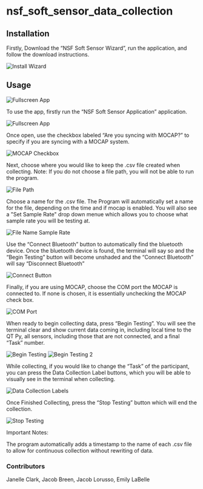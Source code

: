 # nsf_soft_sensor_data_collection

## Installation
Firstly, Download the “NSF Soft Sensor Wizard”, run the application, and follow the download instructions.

![Install Wizard](https://user-images.githubusercontent.com/91704735/223492719-3708a12a-7776-49c9-8c02-6149e26e21e8.PNG)

## Usage
![Fullscreen App](https://user-images.githubusercontent.com/91704735/229606513-bfe8ea31-8a0b-442b-8cf0-3dc1039afeee.PNG)

To use the app, firstly run the “NSF Soft Sensor Application” application. 

![Fullscreen App](https://user-images.githubusercontent.com/91704735/229606085-1ba6714d-7f96-4025-b6ef-6292c55bfb0c.PNG)

Once open, use the checkbox labeled “Are you syncing with MOCAP?” to specify if you are syncing with a MOCAP system. 

![MOCAP Checkbox](https://user-images.githubusercontent.com/91704735/223492961-399da026-9095-4a5b-8d9b-5b9fae6050f7.PNG)

Next, choose where you would like to keep the .csv file created when collecting. Note: If you do not choose a file path, you will not be able to run the program.

![File Path](https://user-images.githubusercontent.com/91704735/223493035-d420b2f0-04ff-4a75-b326-51151f299048.PNG)

Choose a name for the .csv file. The Program will automatically set a name for the file, depending on the time and if mocap is enabled. You will also see a "Set Sample Rate" drop down menue which allows you to choose what sample rate you will be testing at.

![File Name   Sample Rate](https://user-images.githubusercontent.com/91704735/229606170-f4cfa128-683e-46f4-a748-0aacf1fcc169.PNG)

Use the “Connect Bluetooth” button to automatically find the bluetooth device. Once the bluetooth device is found, the terminal will say so and the “Begin Testing” button will become unshaded and the “Connect Bluetooth” will say “Disconnect Bluetooth”

![Connect Button](https://user-images.githubusercontent.com/91704735/229606210-99ba61b7-af5f-4b25-8431-d4fa4a8f74a2.PNG)

Finally, if you are using MOCAP, choose the COM port the MOCAP is connected to. If none is chosen, it is essentially unchecking the MOCAP check box.

![COM Port](https://user-images.githubusercontent.com/91704735/229606257-c5bf0ffe-74ae-41f0-bc5d-b0b6dd78b492.PNG)

When ready to begin collecting data, press “Begin Testing”. You will see the terminal clear and show current data coming in, including local time to the QT Py, all sensors, including those that are not connected, and a final “Task” number. 

![Begin Testing](https://user-images.githubusercontent.com/91704735/229605950-5d60c1be-aed7-41e7-97d6-03dd5ab430bf.PNG)
![Begin Testing 2](https://user-images.githubusercontent.com/91704735/229606036-78cda8a5-54ed-4f63-b1e2-3e1ac4971a91.PNG)

While collecting, if you would like to change the “Task” of the participant, you can press the Data Collection Label buttons, which you will be able to visually see in the terminal when collecting.

![Data Collection Labels](https://user-images.githubusercontent.com/91704735/229606287-e9537037-84db-4aa8-8f93-294c8c0778ca.PNG)

Once Finished Collecting, press the “Stop Testing” button which will end the collection.

![Stop Testing](https://user-images.githubusercontent.com/91704735/229606332-9c817163-1585-4dac-a6e5-bfcf4a8643e6.PNG)

Important Notes:

The program automatically adds a timestamp to the name of each .csv file to allow for continuous collection without rewriting of data.


### Contributors

Janelle Clark,
Jacob Breen,
Jacob Lorusso,
Emily LaBelle
